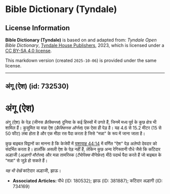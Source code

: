 # Bible Dictionary (Tyndale)

## License Information

**Bible Dictionary (Tyndale)** is based on and adapted from: _Tyndale Open Bible Dictionary_, [Tyndale House Publishers](https://tyndaleopenresources.com/), 2023, which is licensed under a [CC BY-SA 4.0 license](https://creativecommons.org/licenses/by-sa/4.0/legalcode.en).

This markdown version (created `2025-10-06`) is provided under the same license.



--------------------------------

## अंगू (ऐश) (id: 732530)

अंगू (ऐश)
=========

अंगू (ऐश) के पेड़ (जीनस *फ्रैक्सिनस*) दुनिया के कई हिस्सों में उगते हैं, जिनमें मध्य पूर्व के कुछ क्षेत्र भी शामिल हैं। कुसुमित या मन्ना ऐश (*फ्रैक्सिनस ऑर्नस*) एक ऐसा ही पेड़ है। यह 4\.6 से 15\.2 मीटर (15 से 50 फीट) लंबा होता है और एक मीठा रस पैदा करता है जिसे "मन्ना" के रूप में जाना जाता है। 

कुछ बाइबल विद्वानों का मानना ​​है कि केजेवी में [यशायाह 44:14](https://ref.ly/Isa44:14) में वर्णित "ऐश" पेड़ अलेप्पो देवदार को संदर्भित करता है। हालाँकि असली ऐश के पेड़ नहीं हैं, लेकिन कुछ अन्य रेगिस्तानी पौधे जैसे कि काँटेदार अल्हाजी (*अल्हागी मौरोरम*) और मन्ना तामरिस्क (*टैमेरिक्स मैनिफ़ेरा*) मीठे पदार्थ पैदा करते हैं जो बाइबल के "मन्ना" से जुड़े हो सकते हैं।

*यह भी देखें* कांटेदार अल्हाजी, झाऊ।

* **Associated Articles:** पौधे (ID: 180532); झाऊ (ID: 381887); काँटेदार अल्हागी (ID: 734169)

